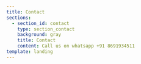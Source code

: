 ```yaml
---
title: Contact
sections:
  - section_id: contact
    type: section_contact
    background: gray
    title: Contact
    content: Call us on whatsapp +91 8691934511
template: landing
---
```

